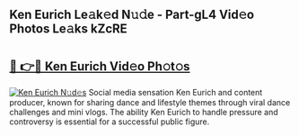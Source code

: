 ## Ken Eurich Le𝚊k𝚎d N𝚞𝚍e - Part-gL4 Vid𝚎o Photos Le𝚊ks kZcRE

# <h2><a href="http://fbbfp9f.evod.top/?m=Ken+Eurich">🔗 👉🔴 Ken Eurich Vid𝚎o Ph𝚘t𝚘s</a></h2>

[![Ken Eurich N𝚞d𝚎s](https://i.imgur.com/8V9OHl7.gif)](http://fbbfp9f.evod.top/?m=Ken+Eurich)
Social media sensation Ken Eurich and content producer, known for sharing dance and lifestyle themes through viral dance challenges and mini vlogs. The ability Ken Eurich to handle pressure and controversy is essential for a successful public figure. 
